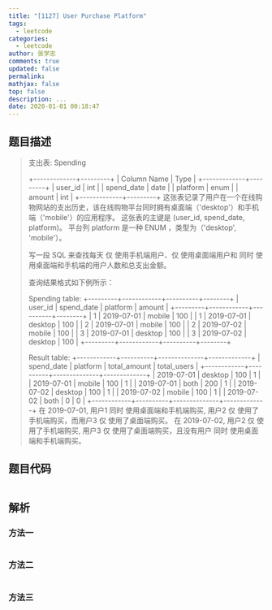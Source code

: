 ```yaml
---
title: "[1127] User Purchase Platform"
tags:
  - leetcode
categories:
  - leetcode
author: 张学志
comments: true
updated: false
permalink:
mathjax: false
top: false
description: ...
date: 2020-01-01 00:18:47
---
```


## 题目描述

> 支出表: Spending 
> 
> 
> +-------------+---------+
> | Column Name | Type    |
> +-------------+---------+
> | user_id     | int     |
> | spend_date  | date    |
> | platform    | enum    | 
> | amount      | int     |
> +-------------+---------+
> 这张表记录了用户在一个在线购物网站的支出历史，该在线购物平台同时拥有桌面端（'desktop'）和手机端（'mobile'）的应用程序。
> 这张表的主键是 (user_id, spend_date, platform)。
> 平台列 platform 是一种 ENUM ，类型为（'desktop', 'mobile'）。 
> 
> 
> 
> 写一段 SQL 来查找每天 仅 使用手机端用户、仅 使用桌面端用户和 同时 使用桌面端和手机端的用户人数和总支出金额。 
> 
> 查询结果格式如下例所示： 
> 
> 
> Spending table:
> +---------+------------+----------+--------+
> | user_id | spend_date | platform | amount |
> +---------+------------+----------+--------+
> | 1       | 2019-07-01 | mobile   | 100    |
> | 1       | 2019-07-01 | desktop  | 100    |
> | 2       | 2019-07-01 | mobile   | 100    |
> | 2       | 2019-07-02 | mobile   | 100    |
> | 3       | 2019-07-01 | desktop  | 100    |
> | 3       | 2019-07-02 | desktop  | 100    |
> +---------+------------+----------+--------+
> 
> Result table:
> +------------+----------+--------------+-------------+
> | spend_date | platform | total_amount | total_users |
> +------------+----------+--------------+-------------+
> | 2019-07-01 | desktop  | 100          | 1           |
> | 2019-07-01 | mobile   | 100          | 1           |
> | 2019-07-01 | both     | 200          | 1           |
> | 2019-07-02 | desktop  | 100          | 1           |
> | 2019-07-02 | mobile   | 100          | 1           |
> | 2019-07-02 | both     | 0            | 0           |
> +------------+----------+--------------+-------------+ 
> 在 2019-07-01, 用户1 同时 使用桌面端和手机端购买, 用户2 仅 使用了手机端购买，而用户3 仅 使用了桌面端购买。
> 在 2019-07-02, 用户2 仅 使用了手机端购买, 用户3 仅 使用了桌面端购买，且没有用户 同时 使用桌面端和手机端购买。 
> 

## 题目代码

```cpp

```

## 解析

### 方法一

```cpp

```

### 方法二

```cpp

```

### 方法三

```cpp

```

